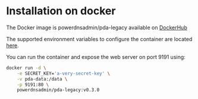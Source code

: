 # Installation on docker

The Docker image is powerdnsadmin/pda-legacy available on [DockerHub](https://hub.docker.com/r/powerdnsadmin/pda-legacy)

The supported environment variables to configure the container are located [here](../configuration/Environment-variables.md).

You can run the container and expose the web server on port 9191 using:
```bash
docker run -d \
    -e SECRET_KEY='a-very-secret-key' \
    -v pda-data:/data \
    -p 9191:80 \
    powerdnsadmin/pda-legacy:v0.3.0
```
